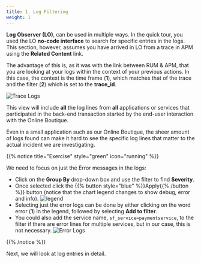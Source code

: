 ```yaml
---
title: 1. Log Filtering
weight: 1
---
```


**Log Observer (LO)**, can be used in multiple ways. In the quick tour, you used the LO **no-code interface** to search for specific entries in the logs. This section, however, assumes you have arrived in LO from a trace in APM using the **Related Content** link.

The advantage of this is, as it was with the link between RUM & APM, that you are looking at your logs within the context of your previous actions.  In this case, the context is the time frame (**1**),  which matches that of the trace and the filter (**2**) which is set to the **trace_id**.

![Trace Logs](../images/log-observer-trace-logs.png)

This view will include **all** the log lines from **all** applications or services that participated in the back-end transaction started by the end-user interaction with the Online Boutique.

Even in a small application such as our Online Boutique, the sheer amount of logs found can make it hard to see the specific log lines that matter to the actual incident we are investigating.

{{% notice title="Exercise" style="green" icon="running" %}}

We need to focus on just the Error messages in the logs:

* Click on the **Group By** drop-down box and use the filter to find **Severity**.
* Once selected click the {{% button style="blue" %}}Apply{{% /button %}} button (notice that the chart legend changes to show debug, error and info).
  ![legend](../images/severity-logs.png)
* Selecting just the error logs can be done by either clicking on the word error (**1**) in the legend, followed by selecting **Add to filter**.
* You could also add the service name, `sf_service=paymentservice`, to the filter if there are error lines for multiple services, but in our case, this is not necessary.
  ![Error Logs](../images/log-observer-errors.png)

{{% /notice %}}

Next, we will look at log entries in detail.

